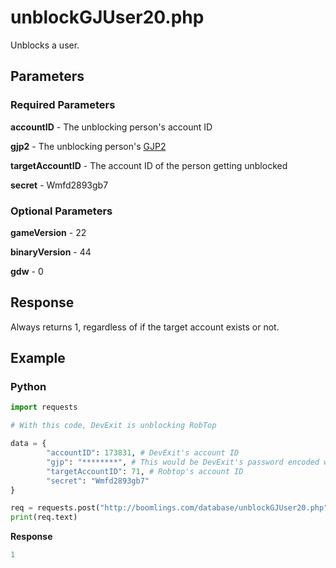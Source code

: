 # unblockGJUser20.php

Unblocks a user.

## Parameters

### Required Parameters

**accountID** - The unblocking person's account ID

**gjp2** - The unblocking person's [GJP2](/topics/encryption/gjp.md)

**targetAccountID** - The account ID of the person getting unblocked

**secret** - Wmfd2893gb7

### Optional Parameters

**gameVersion** - 22

**binaryVersion** - 44

**gdw** - 0

## Response

Always returns 1, regardless of if the target account exists or not.

## Example

<!-- tabs:start -->

### **Python**

```py
import requests

# With this code, DevExit is unblocking RobTop

data = {
        "accountID": 173831, # DevExit's account ID
        "gjp": "********", # This would be DevExit's password encoded with GJP encryption
        "targetAccountID": 71, # Robtop's account ID
        "secret": "Wmfd2893gb7"
}

req = requests.post("http://boomlings.com/database/unblockGJUser20.php", data=data)
print(req.text)

```

**Response**
```py
1
```

<!-- tabs:end -->
